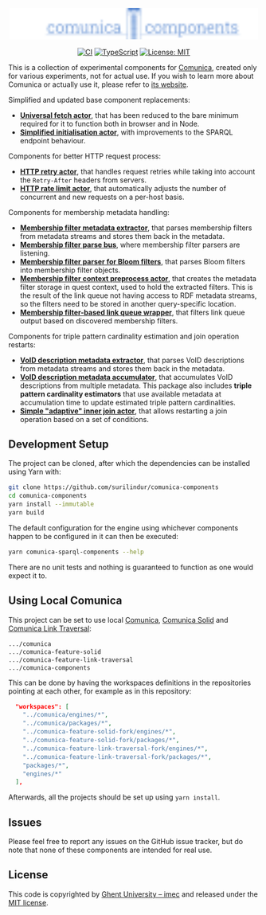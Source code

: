 <p align="center">
  <img src="./.github/assets/comunica.svg" width="500">
</p>

<p align="center">
  <a href="https://github.com/surilindur/comunica-components/actions/workflows/ci.yml"><img alt="CI" src=https://github.com/surilindur/comunica-components/actions/workflows/ci.yml/badge.svg?branch=main"></a>
  <a href="https://www.typescriptlang.org/"><img alt="TypeScript" src="https://img.shields.io/badge/%3C%2F%3E-TypeScript-%230074c1.svg"></a>
  <a href="https://opensource.org/licenses/MIT"><img alt="License: MIT" src="https://img.shields.io/badge/License-MIT-yellow.svg"></a>
</p>

This is a collection of experimental components for [Comunica](https://github.com/comunica/comunica),
created only for various experiments, not for actual use.
If you wish to learn more about Comunica or actually use it, please refer to [its website](https://comunica.dev/).

Simplified and updated base component replacements:

* [**Universal fetch actor**](packages/actor-http-fetch/), that has been reduced to the bare minimum required for it to function both in browser and in Node.
* [**Simplified initialisation actor**](packages/actor-init-query/), with improvements to the SPARQL endpoint behaviour.

Components for better HTTP request process:

* [**HTTP retry actor**](packages/actor-http-retry/), that handles request retries while taking into account the `Retry-After` headers from servers.
* [**HTTP rate limit actor**](packages/actor-http-limit-rate/), that automatically adjusts the number of concurrent and new requests on a per-host basis.

Components for membership metadata handling:

* [**Membership filter metadata extractor**](packages/actor-rdf-metadata-extract-membership-filter/), that parses membership filters from metadata streams and stores them back in the metadata.
* [**Membership filter parse bus**](packages/bus-rdf-parse-membership-filter/), where membership filter parsers are listening.
* [**Membership filter parser for Bloom filters**](packages/actor-rdf-parse-membership-filter-bloom/), that parses Bloom filters into membership filter objects.
* [**Membership filter context preprocess actor**](packages/actor-context-preprocess-membership-filter/), that creates the metadata filter storage in quest context, used to hold the extracted filters. This is the result of the link queue not having access to RDF metadata streams, so the filters need to be stored in another query-specific location.
* [**Membership filter-based link queue wrapper**](packages/actor-rdf-resolve-hypermedia-links-queue-wrapper-membership-filter/), that filters link queue output based on discovered membership filters.

Components for triple pattern cardinality estimation and join operation restarts:

* [**VoID description metadata extractor**](packages/actor-rdf-metadata-extract-void-description/), that parses VoID descriptions from metadata streams and stores them back in the metadata.
* [**VoID description metadata accumulator**](packages/actor-rdf-metadata-accumulate-void-description/), that accumulates VoID descriptions from multiple metadata. This package also includes **triple pattern cardinality estimators** that use available metadata at accumulation time to update estimated triple pattern cardinalities.
* [**Simple "adaptive" inner join actor**](packages/actor-rdf-join-inner-multi-adaptive-heuristics/), that allows restarting a join operation based on a set of conditions.

## Development Setup

The project can be cloned, after which the dependencies can be installed using Yarn with:

```bash
git clone https://github.com/surilindur/comunica-components
cd comunica-components
yarn install --immutable
yarn build
```

The default configuration for the engine using whichever components happen to be configured in it can then be executed:

```bash
yarn comunica-sparql-components --help
```

There are no unit tests and nothing is guaranteed to function as one would expect it to.

## Using Local Comunica

This project can be set to use local [Comunica](https://github.com/comunica/comunica),
[Comunica Solid](https://github.com/comunica/comunica-feature-solid) and
[Comunica Link Traversal](https://github.com/comunica/comunica-feature-link-traversal):

```
.../comunica
.../comunica-feature-solid
.../comunica-feature-link-traversal
.../comunica-components
```

This can be done by having the workspaces definitions in the repositories pointing at each other, for example as in this repository:
```json
  "workspaces": [
    "../comunica/engines/*",
    "../comunica/packages/*",
    "../comunica-feature-solid-fork/engines/*",
    "../comunica-feature-solid-fork/packages/*",
    "../comunica-feature-link-traversal-fork/engines/*",
    "../comunica-feature-link-traversal-fork/packages/*",
    "packages/*",
    "engines/*"
  ],
```

Afterwards, all the projects should be set up using `yarn install`.

## Issues

Please feel free to report any issues on the GitHub issue tracker,
but do note that none of these components are intended for real use.

## License

This code is copyrighted by [Ghent University – imec](http://idlab.ugent.be/) and
released under the [MIT license](http://opensource.org/licenses/MIT).
